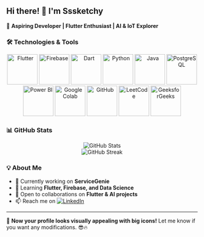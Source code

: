 ## Hi there! 👋 I'm Sssketchy  

🚀 **Aspiring Developer | Flutter Enthusiast | AI & IoT Explorer**  

### 🛠️ Technologies & Tools  
<p align="center">
  <img src="https://cdn.jsdelivr.net/gh/devicons/devicon/icons/flutter/flutter-original.svg" alt="Flutter" width="80" height="80"/>
  <img src="https://cdn.jsdelivr.net/gh/devicons/devicon/icons/firebase/firebase-plain.svg" alt="Firebase" width="80" height="80"/>
  <img src="https://cdn.jsdelivr.net/gh/devicons/devicon/icons/dart/dart-original.svg" alt="Dart" width="80" height="80"/>
  <img src="https://cdn.jsdelivr.net/gh/devicons/devicon/icons/python/python-original.svg" alt="Python" width="80" height="80"/>
  <img src="https://cdn.jsdelivr.net/gh/devicons/devicon/icons/java/java-original.svg" alt="Java" width="80" height="80"/>
  <img src="https://cdn.jsdelivr.net/gh/devicons/devicon/icons/postgresql/postgresql-original.svg" alt="PostgreSQL" width="80" height="80"/>
  <img src="https://upload.wikimedia.org/wikipedia/commons/c/cf/New_Power_BI_Logo.svg" alt="Power BI" width="80" height="80"/>
  <img src="https://upload.wikimedia.org/wikipedia/commons/d/d0/Google_Colaboratory_SVG_Logo.svg" alt="Google Colab" width="80" height="80"/>
  <img src="https://cdn.jsdelivr.net/gh/devicons/devicon/icons/github/github-original.svg" alt="GitHub" width="80" height="80"/>
  <img src="https://upload.wikimedia.org/wikipedia/commons/1/19/LeetCode_logo_black.png" alt="LeetCode" width="80" height="80"/>
  <img src="https://upload.wikimedia.org/wikipedia/commons/4/43/GeeksforGeeks.svg" alt="GeeksforGeeks" width="80" height="80"/>
</p>  

### 📊 GitHub Stats  
<p align="center">
  <img src="https://github-readme-stats.vercel.app/api?username=Sssketchy&show_icons=true&theme=radical" alt="GitHub Stats"/>
  <br>
  <img src="https://github-readme-streak-stats.herokuapp.com/?user=Sssketchy&theme=radical" alt="GitHub Streak"/>
</p>  


### 💡 About Me  
- 🔭 Currently working on **ServiceGenie**  
- 🌱 Learning **Flutter, Firebase, and Data Science**  
- 🤝 Open to collaborations on **Flutter & AI projects**  
- 📫 Reach me on [![LinkedIn](https://img.shields.io/badge/LinkedIn-blue?style=flat&logo=linkedin)](https://www.linkedin.com/in/yashwanth-vignesh-k-264033344/)  

---

🚀 **Now your profile looks visually appealing with big icons!** Let me know if you want any modifications. 😎🔥  

